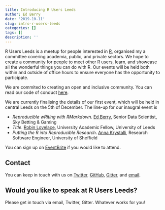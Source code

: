 ```yaml
---
title: Introducing R Users Leeds
author: Ed Berry
date: '2019-10-11'
slug: intro-r-users-leeds
categories: []
tags: []
description: ''
---
```


R Users Leeds is a meetup for people interested in [R](https://www.r-project.org),
organised my a committee covering academia, public, and private sectors.
We hope to create a community for people to meet other R users, learn, and showcase all the wonderful things you can do with R.
Our events will be held both within and outside of office hours to ensure everyone has the opportunity to participate.

We are commited to creating an open and inclusive community.
You can read our code of conduct [here](/codeofconduct).

We are currently finalising the details of our first event, which will be held in central Leeds on the 5th of December.
The line-up for our inaugral event is

* *Reproducible wRiting with RMarkdown*. [Ed Berry](https://eddjberry.com), Senior Data Scientist, Sky Betting & Gaming
* *Title*. [Robin Lovelace](https://www.robinlovelace.net), University Academic Fellow, University of Leeds 
* *Putting the R into Reproducible Research*. [Anna Krystalli](https://annakrystalli.me), Research Software Engineer, University of Sheffield

You can sign up on [EventBrite](link) if you would like to attend.

## Contact 
You can keep in touch with us on [Twitter](https://twitter.com/r_users_leeds), [GitHub](https://github.com/r-leeds), [Gitter](https://gitter.im/R_USERS_LEEDS), and [email](mailto:r.users.leeds@gmail.com).

## Would you like to speak at R Users Leeds?
Please get in touch via email, Twitter, Gitter. Whatever works for you!
